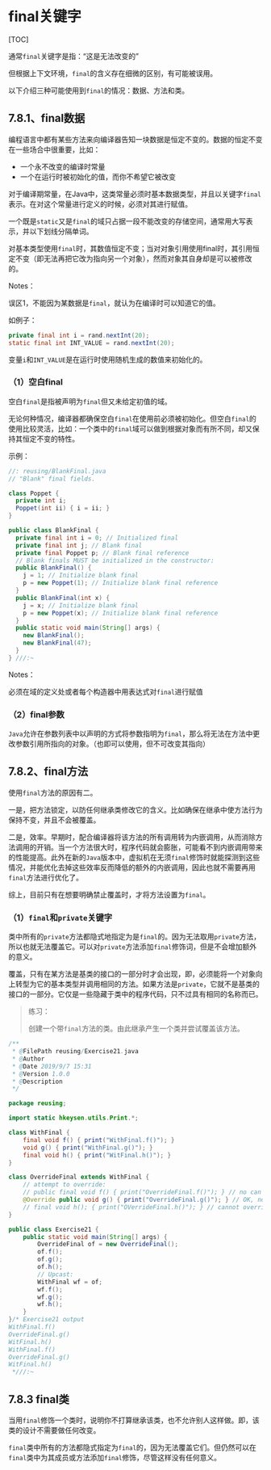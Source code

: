 # final关键字

[TOC]



通常`final`关键字是指：“这是无法改变的”

但根据上下文环境，`final`的含义存在细微的区别，有可能被误用。

以下介绍三种可能使用到`final`的情况：数据、方法和类。

## 7.8.1、final数据

编程语言中都有某些方法来向编译器告知一块数据是恒定不变的。数据的恒定不变在一些场合中很重要，比如：

- 一个永不改变的编译时常量
- 一个在运行时被初始化的值，而你不希望它被改变

对于编译期常量，在Java中，这类常量必须时基本数据类型，并且以关键字`final`表示。在对这个常量进行定义的时候，必须对其进行赋值。

一个既是`static`又是`final`的域只占据一段不能改变的存储空间，通常用大写表示，并以下划线分隔单词。

对基本类型使用`final`时，其数值恒定不变；当对对象引用使用final时，其引用恒定不变（即无法再把它改为指向另一个对象），然而对象其自身却是可以被修改的。

Notes：

误区1，不能因为某数据是`final`，就认为在编译时可以知道它的值。

如例子：

```java
private final int i = rand.nextInt(20);
static final int INT_VALUE = rand.nextInt(20);
```

变量`i`和`INT_VALUE`是在运行时使用随机生成的数值来初始化的。

### （1）空白final

空白`final`是指被声明为`final`但又未给定初值的域。

无论何种情况，编译器都确保空白`final`在使用前必须被初始化。但空白`final`的使用比较灵活，比如：一个类中的`final`域可以做到根据对象而有所不同，却又保持其恒定不变的特性。

示例：

```java
//: reusing/BlankFinal.java
// "Blank" final fields.

class Poppet {
  private int i;
  Poppet(int ii) { i = ii; }
}

public class BlankFinal {
  private final int i = 0; // Initialized final
  private final int j; // Blank final
  private final Poppet p; // Blank final reference
  // Blank finals MUST be initialized in the constructor:
  public BlankFinal() {
    j = 1; // Initialize blank final
    p = new Poppet(1); // Initialize blank final reference
  }
  public BlankFinal(int x) {
    j = x; // Initialize blank final
    p = new Poppet(x); // Initialize blank final reference
  }
  public static void main(String[] args) {
    new BlankFinal();
    new BlankFinal(47);
  }
} ///:~
```

Notes：

必须在域的定义处或者每个构造器中用表达式对`final`进行赋值

### （2）final参数

`Java`允许在参数列表中以声明的方式将参数指明为`final`，那么将无法在方法中更改参数引用所指向的对象。（也即可以使用，但不可改变其指向）

## 7.8.2、final方法

使用`final`方法的原因有二。

一是，把方法锁定，以防任何继承类修改它的含义。比如确保在继承中使方法行为保持不变，并且不会被覆盖。

二是，效率。早期时，配合编译器将该方法的所有调用转为内嵌调用，从而消除方法调用的开销。当一个方法很大时，程序代码就会膨胀，可能看不到内嵌调用带来的性能提高。此外在新的`Java`版本中，虚拟机在无须`final`修饰时就能探测到这些情况，并能优化去掉这些效率反而降低的额外的内嵌调用，因此也就不需要再用`final`方法进行优化了。

综上，目前只有在想要明确禁止覆盖时，才将方法设置为`final`。

### （1）`final`和`private`关键字

类中所有的`private`方法都隐式地指定为是`final`的。因为无法取用`private`方法，所以也就无法覆盖它。可以对`private`方法添加`final`修饰词，但是不会增加额外的意义。



覆盖，只有在某方法是基类的接口的一部分时才会出现，即，必须能将一个对象向上转型为它的基本类型并调用相同的方法。如果方法是`private`，它就不是基类的接口的一部分。它仅是一些隐藏于类中的程序代码，只不过具有相同的名称而已。

> 练习：
>
> 创建一个带`final`方法的类。由此继承产生一个类并尝试覆盖该方法。

```java
/**
 * @FilePath reusing/Exercise21.java
 * @Author
 * @Date 2019/9/7 15:31
 * @Version 1.0.0
 * @Description
 */

package reusing;

import static hkeysen.utils.Print.*;

class WithFinal {
    final void f() { print("WithFinal.f()"); }
    void g() { print("WithFinal.g()"); }
    final void h() { print("WitFinal.h()"); }
}

class OverrideFinal extends WithFinal {
    // attempt to override:
    // public final void f() { print("OverrideFinal.f()"); } // no can do
    @Override public void g() { print("OverrideFinal.g()"); } // OK, not final
    // final void h(); { print("OVerrideFinal.h()"); } // cannot override final
}

public class Exercise21 {
    public static void main(String[] args) {
        OverrideFinal of = new OverrideFinal();
        of.f();
        of.g();
        of.h();
        // Upcast:
        WithFinal wf = of;
        wf.f();
        wf.g();
        wf.h();
    }
}/* Exercise21 output
WithFinal.f()
OverrideFinal.g()
WitFinal.h()
WithFinal.f()
OverrideFinal.g()
WitFinal.h()
 *///:~
```

## 7.8.3 final类

当用`final`修饰一个类时，说明你不打算继承该类，也不允许别人这样做。即，该类的设计不需要做任何改变。

`final`类中所有的方法都隐式指定为`final`的，因为无法覆盖它们。但仍然可以在`final`类中为其成员或方法添加`final`修饰，尽管这样没有任何意义。



